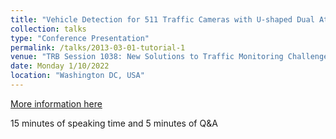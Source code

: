 ```yaml
---
title: "Vehicle Detection for 511 Traffic Cameras with U-shaped Dual Attention Inception Neural Networks and Spatial-temporal Map"  
collection: talks
type: "Conference Presentation"
permalink: /talks/2013-03-01-tutorial-1
venue: "TRB Session 1038: New Solutions to Traffic Monitoring Challenges "
date: Monday 1/10/2022
location: "Washington DC, USA"
---
```


[More information here](http://exampleurl.com)

15 minutes of speaking time and 5 minutes of Q&A
